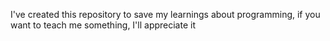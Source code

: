 I've created this repository to save my learnings about programming, if you want to teach me something, I'll appreciate it
